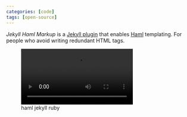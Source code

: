 ```yaml
---
categories: [code]
tags: [open-source]
---
```

<dfn>Jekyll Haml Markup</dfn> is a [Jekyll plugin](https://jekyllrb.com/docs/plugins/) that enables [Haml](http://haml.info) templating. For people who avoid writing redundant HTML tags.

<figure class='gallery'>
  <video autoplay loop>
    <source src='/assets/posts/jekyll-haml-markup/03.mp4' type='video/mp4'>
  </video>
  <figcaption class='badges'>
    <span class='badge--haml'>haml</span>
    <span class='badge--jekyll'>jekyll</span>
    <span class='badge badge--ruby'>ruby</span>
  </figcaption>
</figure>
